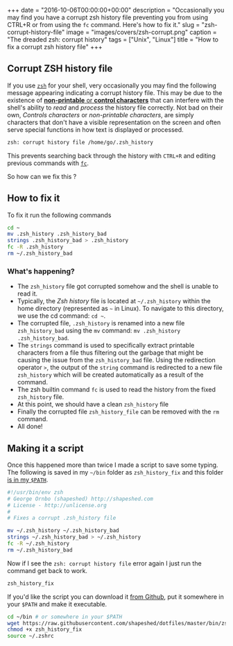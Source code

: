 +++
date = "2016-10-06T00:00:00+00:00"
description = "Occasionally you may find you have a corrupt zsh history file preventing you from using CTRL+R or from using the `fc` command. Here's how to fix it."
slug = "zsh-corrupt-history-file"
image = "images/covers/zsh-corrupt.png"
caption = "The dreaded zsh: corrupt history"
tags = ["Unix", "Linux"]
title = "How to fix a corrupt zsh history file"
+++

## Corrupt ZSH history file

If you use [`zsh`][1] for your shell, very occasionally you may find the
following message appearing indicating a corrupt history file. This may be due to the existence of [**non-printable** or **control characters**][2] that can interfere with the shell's ability to *read* and *process* the history file correctly.
Not bad on their own, *Controls characters* or *non-printable characters*, are simply characters that don't have a visible representation on the screen and often serve special functions in how text is displayed or processed.

```sh
zsh: corrupt history file /home/go/.zsh_history
```

This prevents searching back through the history with `CTRL+R` and editing
previous commands with [`fc`][3].

So how can we fix this ?

## How to fix it

To fix it run the following commands

```sh
cd ~
mv .zsh_history .zsh_history_bad
strings .zsh_history_bad > .zsh_history
fc -R .zsh_history
rm ~/.zsh_history_bad

```

### What's happening?

- The `zsh_history` file got corrupted somehow and the shell is unable to read
  it.
- Typically, the *Zsh history* file is located at `~/.zsh_history` within the home directory (represented as `~` in Linux). To navigate to this directory, we use the cd command: `cd ~`.
- The corrupted file, `.zsh_history` is renamed into a new file `zsh_history_bad` using the `mv` command: `mv .zsh_history .zsh_history_bad`.
- The `strings` command is used to specifically extract printable characters from a file thus filtering out the garbage that might be causing the issue from the
  `zsh_history_bad` file. Using the redirection operator `>`, the output of the `string` command is redirected to a new file `zsh_history` which will be created automatically as a result of the command.
- The zsh builtin command `fc` is used to read the history from the fixed
  `zsh_history` file.
- At this point, we should have a clean `zsh_history` file 
- Finally the corrupted file `zsh_history_file` can be removed with the `rm` command.
- All done!

## Making it a script

Once this happened more than twice I made a script to save some typing. The
following is saved in my `~/bin` folder as `zsh_history_fix` and this folder [is
in my `$PATH`][4].

```sh
#!/usr/bin/env zsh
# George Ornbo (shapeshed) http://shapeshed.com
# License - http://unlicense.org
#
# Fixes a corrupt .zsh_history file

mv ~/.zsh_history ~/.zsh_history_bad
strings ~/.zsh_history_bad > ~/.zsh_history
fc -R ~/.zsh_history
rm ~/.zsh_history_bad
```

Now if I see the `zsh: corrupt history file` error again I just run the command
get back to work.

```sh
zsh_history_fix
```

If you'd like the script you can download it [from Github][5], put it somewhere
in your `$PATH` and make it executable.

```sh
cd ~/bin # or somewhere in your $PATH
wget https://raw.githubusercontent.com/shapeshed/dotfiles/master/bin/zsh_history_fix
chmod +x zsh_history_fix
source ~/.zshrc
```


[1]: http://www.zsh.org/
[2]: https://www.techopedia.com/definition/29785/non-printable-characters
[3]: https://shapeshed.com/unix-fc/
[4]: https://shapeshed.com/using-custom-shell-scripts-on-osx-or-linux/
[5]: https://shapeshed.com/using-custom-shell-scripts-on-osx-or-linux/
